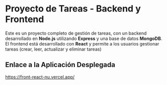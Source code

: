 # Proyecto de Tareas - Backend y Frontend

Este es un proyecto completo de gestión de tareas, con un backend desarrollado en **Node.js** utilizando **Express** y una base de datos **MongoDB**. El frontend está desarrollado con **React** y permite a los usuarios gestionar tareas (crear, leer, actualizar y eliminar tareas)

## Enlace a la Aplicación Desplegada

https://front-react-nu.vercel.app/

